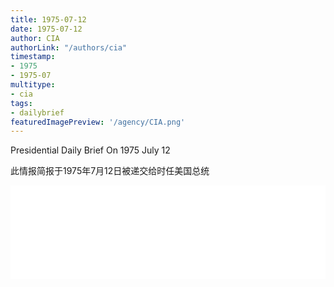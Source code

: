 ```yaml
---
title: 1975-07-12
date: 1975-07-12
author: CIA 
authorLink: "/authors/cia"
timestamp: 
- 1975
- 1975-07
multitype: 
- cia
tags: 
- dailybrief
featuredImagePreview: '/agency/CIA.png'
---
```



Presidential Daily Brief On 1975 July 12

此情报简报于1975年7月12日被递交给时任美国总统

<!--more-->





<div id="over" style="width:100%; overflow:hidden"> <iframe id="sFrame" name="sFrame" frameborder="no" border="0"  allowfullscreen marginwidth="0" scrolling="no" src = " /CIA/1975-07-12.html "  style = " position:absulute; width: 806px; top: 300;" > </iframe> </div>